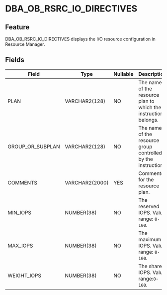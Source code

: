 # DBA_OB_RSRC_IO_DIRECTIVES

## Feature

DBA_OB_RSRC_IO_DIRECTIVES displays the I/O resource configuration in Resource Manager. 

## Fields

| **Field** | **Type** | **Nullable** | **Description** |
| --- | --- | --- | --- |
| PLAN | VARCHAR2(128) | NO | The name of the resource plan to which the instruction belongs. |
| GROUP_OR_SUBPLAN | VARCHAR2(128) | NO | The name of the resource group controlled by the instruction. |
| COMMENTS | VARCHAR2(2000) | YES | Comments for the resource plan. |
| MIN_IOPS | NUMBER(38) | NO | The reserved IOPS. Value range: `0-100`. |
| MAX_IOPS | NUMBER(38) | NO | The maximum IOPS. Value range: `0-100`. |
| WEIGHT_IOPS | NUMBER(38) | NO | The shared IOPS. Value range:`0-100`. |
